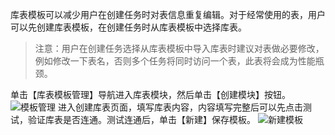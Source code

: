 库表模板可以减少用户在创建任务时对表信息重复编辑。对于经常使用的表，用户可以先创建库表模板，在创建任务时从库表模板中选择库表。
> 注意：用户在创建任务选择从库表模板中导入库表时建议对表做必要修改，例如修改一下表名，否则多个任务将同时访问一个表，此表将会成为性能瓶颈。

单击【库表模板管理】导航进入库表模块，然后单击【创建模块】按钮。
![模板管理](http://imgcache.tce.fsphere.cn/image/mc.qcloudimg.com/static/img/89b9492a55a5f50861b5488164909a3c/image.png)
进入创建库表页面，填写库表内容，内容填写完整后可以先点击测试，验证库表是否连通。测试连通后，单击【新建】保存模板。
![新建模板](http://imgcache.tce.fsphere.cn/image/mc.qcloudimg.com/static/img/cba206bb4a97f0f505c3542a0aef322f/image.png)

